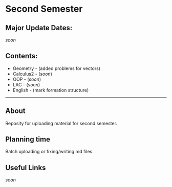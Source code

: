 # Second Semester

## Major Update Dates:
*soon*

## Contents:

- Geometry - (added problems for vectors)
- Calculus2 - (*soon*)
- OOP - (*soon*)
- LAC - (*soon*)
- English - (mark formation structure)

---

## About
Reposity for uploading material for second semester.

## Planning time
Batch uploading or fixing/writing md files.

## Useful Links
*soon*
